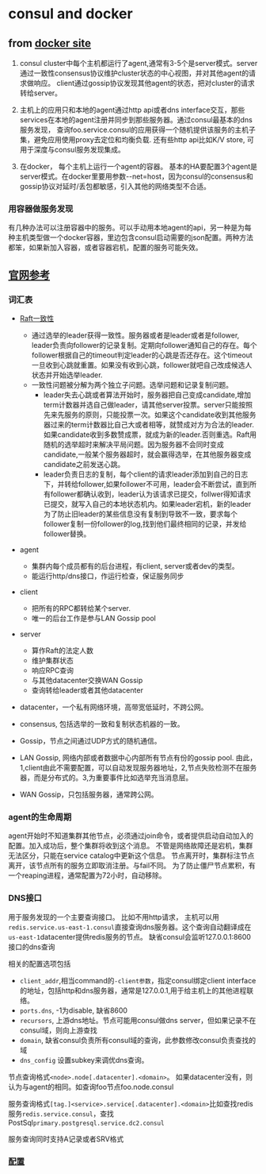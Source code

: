 # consul and docker

## from [docker site](https://docs.docker.com/samples/library/consul/)

1. consul cluster中每个主机都运行了agent,通常有3-5个是server模式。server通过一致性consensus协议维护cluster状态的中心视图，并对其他agent的请求做响应。 client通过gossip协议发现其他agent的状态，把对cluster的请求转给server。

2. 主机上的应用只和本地的agent通过http api或者dns interface交互，那些services在本地的agent注册并同步到那些服务器。通过consul最基本的dns服务发现， 查询foo.service.consul的应用获得一个随机提供该服务的主机子集，避免应用使用proxy去定位和均衡负载. 还有些http api比如K/V store, 可用于深度与consul服务发现集成。

3. 在docker， 每个主机上运行一个agent的容器。 基本的HA要配置3个agent是server模式。在docker里要用参数--net=host，因为consul的consensus和gossip协议对延时/丢包都敏感，引入其他的网络类型不合适。

### 用容器做服务发现

有几种办法可以注册容器中的服务。可以手动用本地agent的api，另一种是为每种主机类型做一个docker容器，里边包含consul启动需要的json配置。两种方法都笨，如果新加入容器，或者容器宕机，配置的服务可能失效。



## [官网参考](https://www.consul.io/docs/internals/architecture.html)

### 词汇表

+ [Raft一致性](https://en.wikipedia.org/wiki/Raft_(computer_science))
  + 通过选举的leader获得一致性。服务器或者是leader或者是follower, leader负责向follower的记录复制。定期向follower通知自己的存在。每个follower根据自己的timeout判定leader的心跳是否还存在。这个timeout一旦收到心跳就重置。如果没有收到心跳，follower就吧自己改成候选人状态并开始选举leader.
  + 一致性问题被分解为两个独立子问题。选举问题和记录复制问题。
    + leader失去心跳或者算法开始时，服务器把自己变成candidate,增加term计数器并选自己做leader，请其他server投票。server只能按照先来先服务的原则，只能投票一次。如果这个candidate收到其他服务器过来的term计数器比自己大或者相等，就赞成对方为合法的leader.如果candidate收到多数赞成票，就成为新的leader.否则重选。Raft用随机的选举超时来解决平局问题。因为服务器不会同时变成candidate,一般某个服务器超时，就会赢得选举，在其他服务器变成candidate之前发送心跳。
    + leader负责日志的复制，每个client的请求leader添加到自己的日志下，并转给follower,如果follower不可用，leader会不断尝试，直到所有follower都确认收到，leader认为该请求已提交，follwer得知请求已提交，就写入自己的本地状态机内。如果leader宕机，新的leader为了防止旧leader的某些信息没有复制到导致不一致，要求每个follower复制一份follower的log,找到他们最终相同的记录，并发给follower替换。

+ agent
  + 集群内每个成员都有的后台进程，有client, server或者dev的类型。
  + 能运行http/dns接口，作运行检查，保证服务同步

+ client
  + 把所有的RPC都转给某个server.
  + 唯一的后台工作是参与LAN Gossip pool

+ server
  + 算作Raft的法定人数
  + 维护集群状态
  + 响应RPC查询
  + 与其他datacenter交换WAN Gossip
  + 查询转给leader或者其他datacenter

+ datacenter，一个私有网络环境，高带宽低延时，不跨公网。

+ consensus, 包括选举的一致和复制状态机器的一致。

+ Gossip，节点之间通过UDP方式的随机通信。

+ LAN Gossip, 网络内部或者数据中心内部所有节点有份的gossip pool. 由此，1,client由此不需要配置，可以自动发现服务器地址，2,节点失败检测不在服务器，而是分布式的。3,为重要事件比如选举充当消息层。

+ WAN Gossip，只包括服务器，通常跨公网。

### agent的生命周期

agent开始时不知道集群其他节点，必须通过join命令，或者提供启动自动加入的配置。加入成功后，整个集群将收到这个消息。
不管是网络故障还是宕机，集群无法区分，只能在service catalog中更新这个信息。
节点离开时，集群标注节点离开，该节点所有的服务立即取消注册。与fail不同。
为了防止僵尸节点累积，有一个reaping进程，通常配置为72小时，自动移除。

### DNS接口

用于服务发现的一个主要查询接口。 比如不用http请求， 主机可以用`redis.service.us-east-1.consul`直接查询dns服务器。这个查询自动翻译成在`us-east-1`datacenter提供redis服务的节点。
缺省consul会监听127.0.0.1:8600接口的dns查询

相关的配置选项包括

+ `client_addr`,相当command的`-client参数`，指定consul绑定client interface的地址，包括http和dns服务器，通常是127.0.0.1,用于给主机上的其他进程联络。
+ `ports.dns`, -1为disable, 缺省8600
+ `recursors`, 上游dns地址。节点可能用consul做dns server，但如果记录不在consul域，则向上游查找
+ `domain`, 缺省consul负责所有consul域的查询，此参数修改consul负责查找的域
+ `dns_config` 设置subkey来调优dns查询。

节点查询格式`<node>.node[.datacenter].<domain>`。 如果datacenter没有，则认为与agent的相同。如查询foo节点foo.node.consul

服务查询格式`[tag.]<service>.service[.datacenter].<domain>`比如查找redis服务`redis.service.consul`，查找PostSql`primary.postgresql.service.dc2.consul`

服务查询同时支持A记录或者SRV格式

### [配置](https://www.consul.io/docs/agent/options.html)